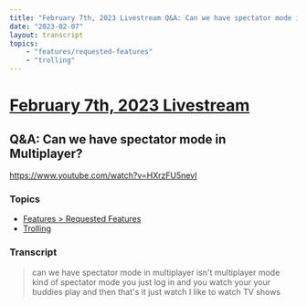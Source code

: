 ```yaml
---
title: "February 7th, 2023 Livestream Q&A: Can we have spectator mode in Multiplayer?"
date: "2023-02-07"
layout: transcript
topics:
    - "features/requested-features"
    - "trolling"
---
```

# [February 7th, 2023 Livestream](../2023-02-07.md)
## Q&A: Can we have spectator mode in Multiplayer?
https://www.youtube.com/watch?v=HXrzFU5nevI

### Topics
* [Features > Requested Features](../topics/features/requested-features.md)
* [Trolling](../topics/trolling.md)

### Transcript

> can we have spectator mode in multiplayer isn't multiplayer mode kind of spectator mode you just log in and you watch your your buddies play and then that's it just watch I like to watch TV shows
